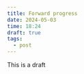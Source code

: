 ```yaml
---
title: Forward progress
date: 2024-05-03
time: 18:24
draft: true 
tags:
  - post
---
```


This is a draft